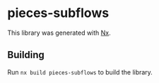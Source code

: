 # pieces-subflows

This library was generated with [Nx](https://nx.dev).

## Building

Run `nx build pieces-subflows` to build the library.
